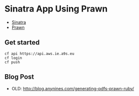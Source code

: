 # Sinatra App Using Prawn

* [Sinatra](http://www.sinatrarb.com/)
* [Prawn](https://github.com/prawnpdf/prawn)


## Get started

    cf api https://api.aws.ie.a9s.eu
    cf login
    cf push

## Blog Post

* OLD: http://blog.anynines.com/generating-pdfs-prawn-ruby/
